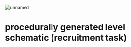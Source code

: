 ![unnamed](https://github.com/user-attachments/assets/17b094b9-c2ae-433a-8f44-78282352eb3a)
<h1>procedurally generated level schematic (recruitment task)</h1>
